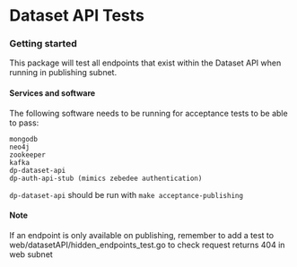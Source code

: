 Dataset API Tests
================

### Getting started

This package will test all endpoints that exist within the Dataset API when
running in publishing subnet.

#### Services and software

The following software needs to be running for acceptance tests to be able to
pass:

```text
mongodb
neo4j
zookeeper
kafka
dp-dataset-api
dp-auth-api-stub (mimics zebedee authentication)
```

`dp-dataset-api` should be run with `make acceptance-publishing`

#### Note

If an endpoint is only available on publishing, remember to add a test to
web/datasetAPI/hidden_endpoints_test.go to check request returns 404 in web subnet
